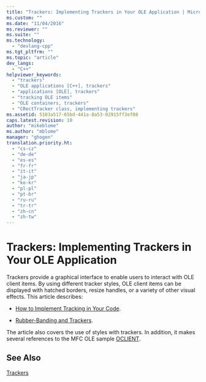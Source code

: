```yaml
---
title: "Trackers: Implementing Trackers in Your OLE Application | Microsoft Docs"
ms.custom: ""
ms.date: "11/04/2016"
ms.reviewer: ""
ms.suite: ""
ms.technology: 
  - "devlang-cpp"
ms.tgt_pltfrm: ""
ms.topic: "article"
dev_langs: 
  - "C++"
helpviewer_keywords: 
  - "trackers"
  - "OLE applications [C++], trackers"
  - "applications [OLE], trackers"
  - "tracking OLE items"
  - "OLE containers, trackers"
  - "CRectTracker class, implementing trackers"
ms.assetid: 5103a517-65bd-441a-8a53-02915ff3ef08
caps.latest.revision: 10
author: "mikeblome"
ms.author: "mblome"
manager: "ghogen"
translation.priority.ht: 
  - "cs-cz"
  - "de-de"
  - "es-es"
  - "fr-fr"
  - "it-it"
  - "ja-jp"
  - "ko-kr"
  - "pl-pl"
  - "pt-br"
  - "ru-ru"
  - "tr-tr"
  - "zh-cn"
  - "zh-tw"
---
```

# Trackers: Implementing Trackers in Your OLE Application
Trackers provide a graphical interface to enable users to interact with OLE client items. By using different tracker styles, OLE client items can be displayed with hatched borders, resize handles, or a variety of other visual effects. This article describes:  
  
-   [How to Implement Tracking in Your Code](../mfc/how-to-implement-tracking-in-your-code.md).  
  
-   [Rubber-Banding and Trackers](../mfc/rubber-banding-and-trackers.md).  
  
 The article also covers the use of styles with trackers. In addition, it makes several references to the MFC OLE sample [OCLIENT](../visual-cpp-samples.md).  
  
## See Also  
 [Trackers](../mfc/trackers.md)

